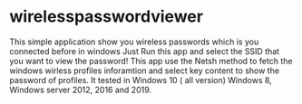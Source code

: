 # wirelesspasswordviewer
This simple application show you wireless passwords which is you connected before in windows 
Just Run this app and select the SSID that you want to view the password! 
This app use the Netsh method to fetch the windows wirless profiles inforamtion and select key content to show the password of profiles.
It tested in Windows 10 ( all version) Windows 8, Windows server 2012, 2016 and 2019.
